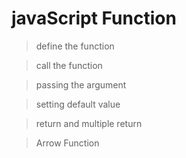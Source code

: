 # javaScript Function

> define the function

> call the function

> passing the argument

> setting default value

> return and multiple return

> Arrow Function
       
